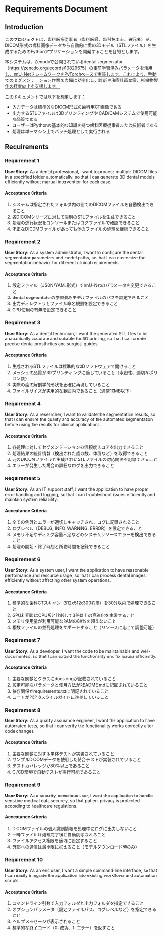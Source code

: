 # Requirements Document

## Introduction

このプロジェクトは、歯科医療従事者（歯科医師、歯科技工士、研究者）が、DICOM形式の歯科画像データから自動的に歯の3Dモデル（STLファイル）を生成するためのPythonアプリケーションを開発することを目的とします。

本システムは、Zenodoで公開されているdental segmentator（https://zenodo.org/records/10829675）の事前学習済みパラメータを活用し、nnU-NetフレームワークをPyTorchベースで実装します。これにより、手動でのセグメンテーション作業を大幅に効率化し、診断や治療計画立案、補綴物製作の精度向上を支援します。

このドキュメントでは以下を想定します：

- 入力データは標準的なDICOM形式の歯科用CT画像である
- 出力するSTLファイルは3Dプリンティングや CAD/CAMシステムで使用可能な品質である
- ユーザーはPythonの基本的な知識を持つ歯科医療従事者または技術者である
- 処理は単一マシン上でバッチ処理として実行される

## Requirements

### Requirement 1

**User Story:** As a dental professional, I want to process multiple DICOM files in a specified folder automatically, so that I can generate 3D dental models efficiently without manual intervention for each case.

#### Acceptance Criteria

1. システムは指定されたフォルダ内の全てのDICOMファイルを自動検出できること
1. 各DICOMシリーズに対して個別のSTLファイルを生成できること
1. 処理の進行状況をコンソールまたはログファイルで確認できること
1. 不正なDICOMファイルがあっても他のファイルの処理を継続できること

### Requirement 2

**User Story:** As a system administrator, I want to configure the dental segmentator parameters and model paths, so that I can customize the segmentation behavior for different clinical requirements.

#### Acceptance Criteria

1. 設定ファイル（JSON/YAML形式）でnnU-Netのパラメータを変更できること
1. dental segmentatorの学習済みモデルファイルのパスを設定できること
1. 出力ディレクトリとファイル命名規則を設定できること
1. GPU使用の有無を設定できること

### Requirement 3

**User Story:** As a dental technician, I want the generated STL files to be anatomically accurate and suitable for 3D printing, so that I can create precise dental prosthetics and surgical guides.

#### Acceptance Criteria

1. 生成されるSTLファイルは標準的な3Dソフトウェアで開けること
1. メッシュの品質が3Dプリンティングに適していること（水密性、適切なポリゴン数）
1. 実際の歯の解剖学的形状を正確に再現していること
1. ファイルサイズが実用的な範囲内であること（通常10MB以下）

### Requirement 4

**User Story:** As a researcher, I want to validate the segmentation results, so that I can ensure the quality and accuracy of the automated segmentation before using the results for clinical applications.

#### Acceptance Criteria

1. 各処理に対してセグメンテーションの信頼度スコアを出力できること
1. 処理結果の統計情報（検出された歯の数、体積など）を取得できること
1. 元のDICOMファイルと生成されたSTLファイルの対応関係を記録できること
1. エラーが発生した場合の詳細なログを出力できること

### Requirement 5

**User Story:** As an IT support staff, I want the application to have proper error handling and logging, so that I can troubleshoot issues efficiently and maintain system reliability.

#### Acceptance Criteria

1. 全ての例外とエラーが適切にキャッチされ、ログに記録されること
1. ログレベル（DEBUG, INFO, WARNING, ERROR）を設定できること
1. メモリ不足やディスク容量不足などのシステムリソースエラーを検出できること
1. 処理の開始・終了時刻と所要時間を記録できること

### Requirement 6

**User Story:** As a system user, I want the application to have reasonable performance and resource usage, so that I can process dental images efficiently without affecting other system operations.

#### Acceptance Criteria

1. 標準的な歯科CTスキャン（512x512x300程度）を30分以内で処理できること
1. GPU利用時はCPU版と比較して3倍以上の高速化を実現すること
1. メモリ使用量が利用可能なRAMの80%を超えないこと
1. 複数ファイルの並列処理をサポートすること（リソースに応じて調整可能）

### Requirement 7

**User Story:** As a developer, I want the code to be maintainable and well-documented, so that I can extend the functionality and fix issues efficiently.

#### Acceptance Criteria

1. 主要な関数とクラスにdocstringが記載されていること
1. 設定可能なパラメータと使用方法がREADME.mdに記載されていること
1. 依存関係がrequirements.txtに明記されていること
1. コードがPEP 8スタイルガイドに準拠していること

### Requirement 8

**User Story:** As a quality assurance engineer, I want the application to have automated tests, so that I can verify the functionality works correctly after code changes.

#### Acceptance Criteria

1. 主要な関数に対する単体テストが実装されていること
1. サンプルDICOMデータを使用した結合テストが実装されていること
1. テストカバレッジが80%以上であること
1. CI/CD環境で自動テストが実行可能であること

### Requirement 9

**User Story:** As a security-conscious user, I want the application to handle sensitive medical data securely, so that patient privacy is protected according to healthcare regulations.

#### Acceptance Criteria

1. DICOMファイルの個人識別情報を処理中にログに出力しないこと
1. 一時ファイルは処理完了後に自動削除されること
1. ファイルアクセス権限を適切に設定すること
1. 外部への通信は最小限に抑えること（モデルダウンロード時のみ）

### Requirement 10

**User Story:** As an end user, I want a simple command-line interface, so that I can easily integrate the application into existing workflows and automation scripts.

#### Acceptance Criteria

1. コマンドライン引数で入力フォルダと出力フォルダを指定できること
1. オプションパラメータ（設定ファイルパス、ログレベルなど）を指定できること
1. ヘルプメッセージが表示されること
1. 標準的な終了コード（0: 成功、1: エラー）を返すこと
